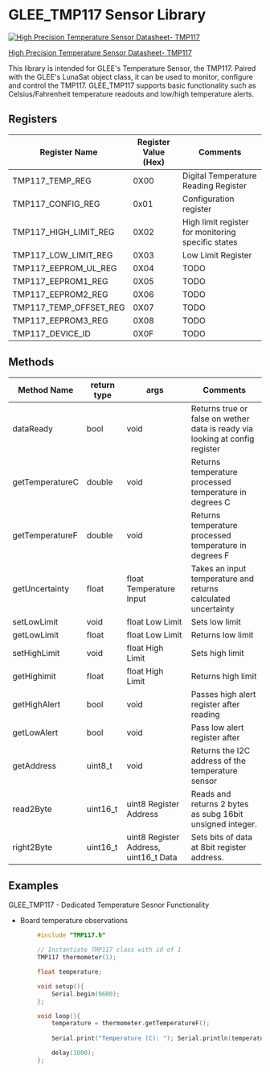 # GLEE_TMP117 Sensor Library

[![High Precision Temperature Sensor Datasheet- TMP117](https://www.digikey.com/-/media/Images/Product%20Highlights/T/Texas%20Instruments/TMP117%20Digital%20Temperature%20Sensor/ti-tmp117-digital-temp-sensor-200.jpg?ts=27501a08-04eb-4c59-8cad-756afe4e53b8&la=en-US)](https://cdn.sparkfun.com/assets/9/e/5/1/8/tmp117.pdf)

[High Precision Temperature Sensor Datasheet- TMP117](https://cdn.sparkfun.com/assets/9/e/5/1/8/tmp117.pdf)

This library is intended for GLEE's Temperature Sensor, the TMP117. Paired with the GLEE's LunaSat object class, it can be used to monitor, configure and control the TMP117. GLEE_TMP117 supports basic functionality such as Celsius/Fahrenheit temperature readouts and low/high temperature alerts. 

## Registers
	
| Register Name | Register Value (Hex) | Comments  |
|---|---|---|
| TMP117_TEMP_REG				| 0X00 | Digital Temperature Reading Register  |  
| TMP117_CONFIG_REG     | 0x01 | Configuration register |   
| TMP117_HIGH_LIMIT_REG | 0X02 | High limit register for monitoring specific states |
| TMP117_LOW_LIMIT_REG  | 0X03 | Low Limit Register |
| TMP117_EEPROM_UL_REG 	| 0X04 | TODO |
| TMP117_EEPROM1_REG  	| 0X05 | TODO |
| TMP117_EEPROM2_REG  	| 0X06 | TODO |
| TMP117_TEMP_OFFSET_REG| 0X07 | TODO |
| TMP117_EEPROM3_REG  	| 0X08 | TODO |
| TMP117_DEVICE_ID  		| 0X0F | TODO |

## Methods 

| Method Name | return type | args | Comments  |
|---|---|---|---|
| dataReady | bool | void | Returns true or false on wether data is ready via looking at config register |
| getTemperatureC | double | void | Returns temperature processed temperature in degrees C |
| getTemperatureF | double | void | Returns temperature processed temperature in degrees F |
| getUncertainty | float | float Temperature Input | Takes an input temperature and returns calculated uncertainty |
| setLowLimit | void | float Low Limit | Sets low limit |
| getLowLimit | float | float Low Limit | Returns low limit |
| setHighLimit | void | float High Limit | Sets high limit |
| getHighimit | float | float High Limit | Returns high limit |
| getHighAlert | bool | void | Passes high alert register after reading |
| getLowAlert | bool | void | Pass low alert register after |
| getAddress | uint8_t | void | Returns the I2C address of the temperature sensor |
| read2Byte | uint16_t | uint8 Register Address | Reads and returns 2 bytes as subg 16bit unsigned integer. |
| right2Byte | uint16_t | uint8 Register Address, uint16_t Data | Sets bits of data at 8bit register address. |

## Examples

GLEE_TMP117 - Dedicated Temperature Sesnor Functionality
- Board temperature observations
```C++
        #include "TMP117.h"

        // Instantiate TMP117 class with id of 1
        TMP117 thermometer(1);

        float temperature; 

        void setup(){
            Serial.begin(9600);
        };

        void loop(){
            temperature = thermometer.getTemperatureF();
            
            Serial.print("Temperature (C): "); Serial.println(temperature);

            delay(1000);
        };
```
